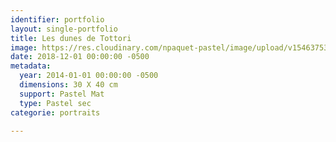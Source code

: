 ```yaml
---
identifier: portfolio
layout: single-portfolio
title: Les dunes de Tottori
image: https://res.cloudinary.com/npaquet-pastel/image/upload/v1546375373/Les-dunes-de-Tottori-Japon-pastel-30-x-40-cm-2014.jpg
date: 2018-12-01 00:00:00 -0500
metadata:
  year: 2014-01-01 00:00:00 -0500
  dimensions: 30 X 40 cm
  support: Pastel Mat
  type: Pastel sec
categorie: portraits

---
```

